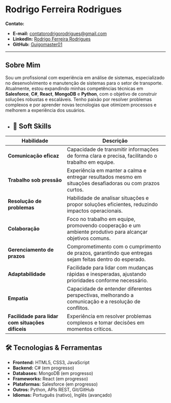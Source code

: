 # Rodrigo Ferreira Rodrigues

**Contato:**
- **E-mail:** [contatorodrigorodrigues@gmail.com](mailto:contatorodrigorodrigues@gmail.com)
- **LinkedIn:** [Rodrigo Ferreira Rodrigues]([#](https://www.linkedin.com/in/rodrigo-ferreira-157817b4/))
- **GitHub:** [Guigomaster01](https://github.com/guigomaster01)

---

## Sobre Mim

Sou um profissional com experiência em análise de sistemas, especializado no desenvolvimento e manutenção de sistemas para o setor de transporte. Atualmente, estou expandindo minhas competências técnicas em **Salesforce**, **C#**, **React**, **MongoDB** e **Python**, com o objetivo de construir soluções robustas e escaláveis. Tenho paixão por resolver problemas complexos e por aprender novas tecnologias que otimizem processos e melhorem a experiência dos usuários.

- ## 🌟 Soft Skills

| Habilidade                | Descrição                                                                                  |
|---------------------------|--------------------------------------------------------------------------------------------|
| **Comunicação eficaz**     | Capacidade de transmitir informações de forma clara e precisa, facilitando o trabalho em equipe. |
| **Trabalho sob pressão**   | Experiência em manter a calma e entregar resultados mesmo em situações desafiadoras ou com prazos curtos. |
| **Resolução de problemas** | Habilidade de analisar situações e propor soluções eficientes, reduzindo impactos operacionais. |
| **Colaboração**            | Foco no trabalho em equipe, promovendo cooperação e um ambiente produtivo para alcançar objetivos comuns. |
| **Gerenciamento de prazos**| Comprometimento com o cumprimento de prazos, garantindo que entregas sejam feitas dentro do esperado. |
| **Adaptabilidade**         | Facilidade para lidar com mudanças rápidas e inesperadas, ajustando prioridades conforme necessário. |
| **Empatia**                | Capacidade de entender diferentes perspectivas, melhorando a comunicação e a resolução de conflitos. |
| **Facilidade para lidar com situações difíceis** | Experiência em resolver problemas complexos e tomar decisões em momentos críticos. |

## 🛠️ Tecnologias & Ferramentas

- **Frontend:** HTML5, CSS3, JavaScript
- **Backend:** C# (em progresso)
- **Databases:** MongoDB (em progresso)
- **Frameworks:** React (em progresso)
- **Plataformas:** Salesforce (em progresso)
- **Outros:** Python, APIs REST, Git/GitHub
- **Idiomas:** Português (nativo), Inglês (avançado)
